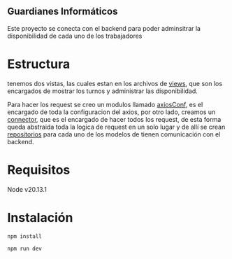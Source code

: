 ## Guardianes Informáticos

Este proyecto se conecta con el backend para poder adminsitrar la disponibilidad de cada uno de los trabajadores

# Estructura

tenemos dos vistas, las cuales estan en los archivos de [views](https://github.com/daniel-arenas-ror/guardianes-front/tree/main/src/views), que son los encargados de mostrar los turnos y administrar las disponibilidad.

Para hacer los request se creo un modulos llamado [axiosConf](https://github.com/daniel-arenas-ror/guardianes-front/blob/main/src/core/axiosConf/index.js), es el encargado de toda la configuracion del axios, por otro lado, creamos un [connector](https://github.com/daniel-arenas-ror/guardianes-front/blob/main/src/core/connector/index.js), que es el encargado de hacer todos los request, de esta forma queda abstraida toda la logica de request en un solo lugar y de allí se crean [repositorios](https://github.com/daniel-arenas-ror/guardianes-front/tree/main/src/repositories) para cada uno de los modelos de tienen comunicación con el backend.

# Requisitos

Node v20.13.1

# Instalación

```
npm install
```

```
npm run dev
```
